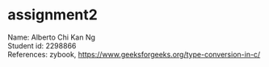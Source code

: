# assignment2

Name: Alberto Chi Kan Ng  
Student id: 2298866  
References: zybook, https://www.geeksforgeeks.org/type-conversion-in-c/
